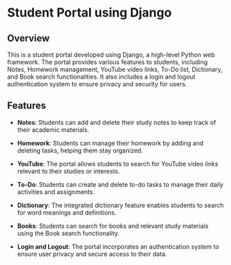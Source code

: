 # Student Portal using Django


## Overview

This is a student portal developed using Django, a high-level Python web framework. The portal provides various features to students, including Notes, Homework management, YouTube video links, To-Do list, Dictionary, and Book search functionalities. It also includes a login and logout authentication system to ensure privacy and security for users.

## Features

- **Notes**: Students can add and delete their study notes to keep track of their academic materials.

- **Homework**: Students can manage their homework by adding and deleting tasks, helping them stay organized.

- **YouTube**: The portal allows students to search for YouTube video links relevant to their studies or interests.

- **To-Do**: Students can create and delete to-do tasks to manage their daily activities and assignments.

- **Dictionary**: The integrated dictionary feature enables students to search for word meanings and definitions.

- **Books**: Students can search for books and relevant study materials using the Book search functionality.

- **Login and Logout**: The portal incorporates an authentication system to ensure user privacy and secure access to their data.


